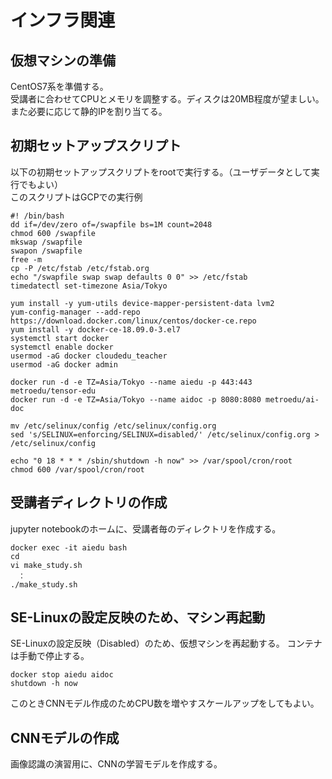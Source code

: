 # インフラ関連

## 仮想マシンの準備

CentOS7系を準備する。<br>
受講者に合わせてCPUとメモリを調整する。ディスクは20MB程度が望ましい。<br>
また必要に応じて静的IPを割り当てる。

## 初期セットアップスクリプト

以下の初期セットアップスクリプトをrootで実行する。（ユーザデータとして実行でもよい）<br>
このスクリプトはGCPでの実行例

```
#! /bin/bash
dd if=/dev/zero of=/swapfile bs=1M count=2048
chmod 600 /swapfile
mkswap /swapfile
swapon /swapfile
free -m
cp -P /etc/fstab /etc/fstab.org
echo "/swapfile swap swap defaults 0 0" >> /etc/fstab
timedatectl set-timezone Asia/Tokyo

yum install -y yum-utils device-mapper-persistent-data lvm2
yum-config-manager --add-repo https://download.docker.com/linux/centos/docker-ce.repo
yum install -y docker-ce-18.09.0-3.el7
systemctl start docker
systemctl enable docker
usermod -aG docker cloudedu_teacher
usermod -aG docker admin

docker run -d -e TZ=Asia/Tokyo --name aiedu -p 443:443 metroedu/tensor-edu
docker run -d -e TZ=Asia/Tokyo --name aidoc -p 8080:8080 metroedu/ai-doc

mv /etc/selinux/config /etc/selinux/config.org
sed 's/SELINUX=enforcing/SELINUX=disabled/' /etc/selinux/config.org > /etc/selinux/config

echo "0 18 * * * /sbin/shutdown -h now" >> /var/spool/cron/root
chmod 600 /var/spool/cron/root
```

## 受講者ディレクトリの作成

jupyter notebookのホームに、受講者毎のディレクトリを作成する。

```
docker exec -it aiedu bash
cd
vi make_study.sh
　：
./make_study.sh
```

## SE-Linuxの設定反映のため、マシン再起動

SE-Linuxの設定反映（Disabled）のため、仮想マシンを再起動する。
コンテナは手動で停止する。

```
docker stop aiedu aidoc
shutdown -h now
```

このときCNNモデル作成のためCPU数を増やすスケールアップをしてもよい。

## CNNモデルの作成

画像認識の演習用に、CNNの学習モデルを作成する。


